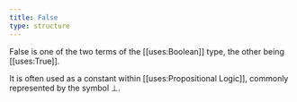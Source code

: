 ```yaml
---
title: False
type: structure
---
```


False is one of the two terms of the [[uses:Boolean]] type, the other being [[uses:True]].

It is often used as a constant within [[uses:Propositional Logic]], commonly represented by the symbol $\bot$.
